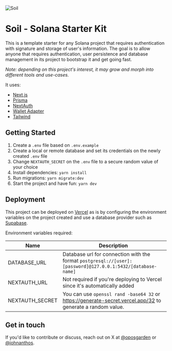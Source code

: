 <img src="https://github.com/johnanthos/solana-starter-kit/assets/97734034/d1b7b200-38cf-4b05-95f0-929be8d72d1f" alt="Soil" style="max-width:512px;" />

# Soil - Solana Starter Kit

This is a template starter for any Solana project that requires authentication with signature and storage of user's information. The goal is to allow anyone that requires authentication, user persistence and database management in its project to bootstrap it and get going fast.

_Note: depending on this project's interest, it may grow and morph into different tools and use-cases._

It uses:

- [Next.js](https://nextjs.org/)
- [Prisma](https://www.prisma.io/)
- [NextAuth](https://next-auth.js.org/)
- [Wallet Adapter](https://github.com/anza-xyz/wallet-adapter)
- [Tailwind](https://tailwindcss.com/)

## Getting Started

1. Create a `.env` file based on `.env.example`
2. Create a local or remote database and set its credentials on the newly created `.env` file
3. Change `NEXTAUTH_SECRET` on the `.env` file to a secure random value of your choice
4. Install dependencies: `yarn install`
5. Run migrations: `yarn migrate:dev`
6. Start the project and have fun: `yarn dev`

## Deployment

This project can be deployed on [Vercel](https://vercel.com/) as is by configuring the environment variables on the project created and use a database provider such as [Supabase](https://supabase.com/).

Environment variables required:

| Name            | Description                                                                                                 |
| --------------- | ----------------------------------------------------------------------------------------------------------- |
| DATABASE_URL    | Database url for connection with the format `postgresql://[user]:[password]@127.0.0.1:5432/[database-name]` |
| NEXTAUTH_URL    | Not required if you're deploying to Vercel since it's automatically added                                   |
| NEXTAUTH_SECRET | You can use `openssl rand -base64 32` or https://generate-secret.vercel.app/32 to generate a random value.  |

## Get in touch

If you'd like to contribute or discuss, reach out on X at [@oposgarden](https://twitter.com/oposgarden) or [@johnanthos](https://twitter.com/johnanthos).

